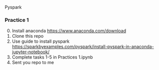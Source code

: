Pyspark
### Practice 1 
0.	Install anaconda https://www.anaconda.com/download
1.	Clone this repo
2.	Use guide to install pyspark https://sparkbyexamples.com/pyspark/install-pyspark-in-anaconda-jupyter-notebook/ 
3.  Complete tasks 1-5 in Practices 1.ipynb
4.  Sent you repo to me 
